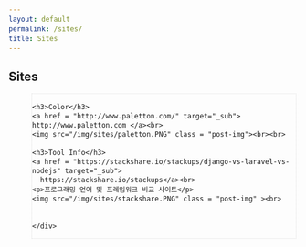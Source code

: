 ```yaml
---
layout: default
permalink: /sites/
title: Sites
---
```




<!-- Slider Start -->
<section id="sites-header">
  <div class="container">
    <div class="row">
      <div class="col-md-12">
        <div class="block">
          <h1 class="animated fadeInUp home-title">Sites</h1>
        </div>
      </div>
    </div>
  </div>
</section>


<div class="post" style="padding-left: 40px;">
  <!-- Wrapper Start -->
  <section id="intro" style="border: 1px dotted #ddd;">
    <div>

    <h3>Color</h3>
    <a href = "http://www.paletton.com/" target="_sub"> http://www.paletton.com </a><br>
    <img src="/img/sites/paletton.PNG" class = "post-img"><br><br>

    <h3>Tool Info</h3>
    <a href = "https://stackshare.io/stackups/django-vs-laravel-vs-nodejs" target="_sub">
      https://stackshare.io/stackups</a><br>
    <p>프로그래밍 언어 및 프레임워크 비교 사이트</p>
    <img src="/img/sites/stackshare.PNG" class = "post-img" ><br>


    </div>
  </section>
</div>
